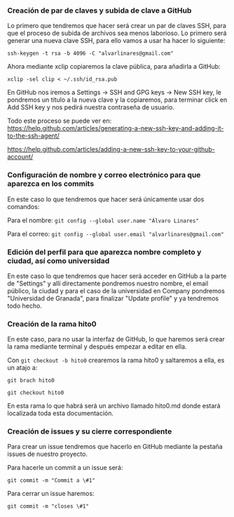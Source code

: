 ### Creación de par de claves y subida de clave a GitHub

Lo primero que tendremos que hacer será crear un par de claves SSH, para que el proceso de subida de archivos sea menos laborioso.
Lo primero será generar una nueva clave SSH, para ello vamos a usar ha hacer lo siguiente:

`ssh-keygen -t rsa -b 4096 -C "alvarlinares@gmail.com"`

Ahora mediante xclip copiaremos la clave pública, para añadirla a GitHub:

`xclip -sel clip < ~/.ssh/id_rsa.pub`

En GitHub nos iremos a Settings -> SSH and GPG keys -> New SSH key, le pondremos un título a la nueva clave y la copiaremos, para terminar click en Add SSH key y nos pedirá nuestra contraseña de usuario.

Todo este proceso se puede ver en:
https://help.github.com/articles/generating-a-new-ssh-key-and-adding-it-to-the-ssh-agent/

https://help.github.com/articles/adding-a-new-ssh-key-to-your-github-account/


### Configuración de nombre y correo electrónico para que aparezca en los commits

En este caso lo que tendremos que hacer será únicamente usar dos comandos:

Para el nombre: `git config --global user.name "Álvaro Linares"`

Para el correo: `git config --global user.email "alvarlinares@gmail.com"`

### Edición del perfil para que aparezca nombre completo y ciudad, así como universidad

En este caso lo que tendremos que hacer será acceder en GitHub a la parte de "Settings" y allí directamente pondremos nuestro nombre, el email público, la ciudad y para el caso de la universidad en Company pondremos "Universidad de Granada", para finalizar "Update profile" y ya tendremos todo hecho.

### Creación de la rama hito0

En este caso, para no usar la interfaz de GitHub, lo que haremos será crear la rama mediante terminal y después empezar a editar en ella.

Con `git checkout -b hito0` crearemos la rama hito0 y saltaremos a ella, es un atajo a:
~~~
git brach hito0

git checkout hito0
~~~
En esta rama lo que habrá será un archivo llamado hito0.md donde estará localizada toda esta documentación.

### Creación de issues y su cierre correspondiente

Para crear un issue tendremos que hacerlo en GitHub mediante la pestaña issues de nuestro proyecto.

Para hacerle un commit a un issue será:

`git commit -m "Commit a \#1"`

Para cerrar un issue haremos:

`git commit -m "closes \#1"`

